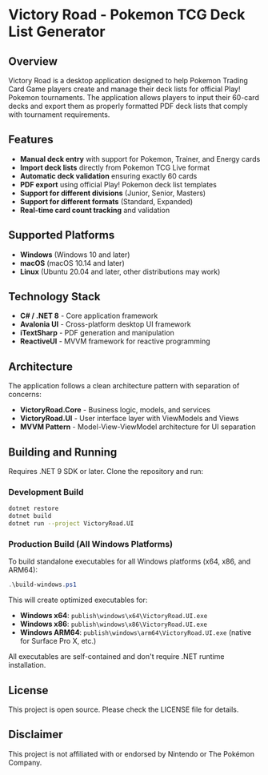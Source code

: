 # Victory Road - Pokemon TCG Deck List Generator

## Overview

Victory Road is a desktop application designed to help Pokemon Trading Card Game players create and manage their deck lists for official Play! Pokemon tournaments. The application allows players to input their 60-card decks and export them as properly formatted PDF deck lists that comply with tournament requirements.

## Features

- **Manual deck entry** with support for Pokemon, Trainer, and Energy cards
- **Import deck lists** directly from Pokemon TCG Live format
- **Automatic deck validation** ensuring exactly 60 cards
- **PDF export** using official Play! Pokemon deck list templates
- **Support for different divisions** (Junior, Senior, Masters)
- **Support for different formats** (Standard, Expanded)
- **Real-time card count tracking** and validation

## Supported Platforms

- **Windows** (Windows 10 and later)
- **macOS** (macOS 10.14 and later)
- **Linux** (Ubuntu 20.04 and later, other distributions may work)

## Technology Stack

- **C# / .NET 8** - Core application framework
- **Avalonia UI** - Cross-platform desktop UI framework
- **iTextSharp** - PDF generation and manipulation
- **ReactiveUI** - MVVM framework for reactive programming

## Architecture

The application follows a clean architecture pattern with separation of concerns:

- **VictoryRoad.Core** - Business logic, models, and services
- **VictoryRoad.UI** - User interface layer with ViewModels and Views
- **MVVM Pattern** - Model-View-ViewModel architecture for UI separation

## Building and Running

Requires .NET 9 SDK or later. Clone the repository and run:

### Development Build
```bash
dotnet restore
dotnet build
dotnet run --project VictoryRoad.UI
```

### Production Build (All Windows Platforms)
To build standalone executables for all Windows platforms (x64, x86, and ARM64):

```powershell
.\build-windows.ps1
```

This will create optimized executables for:
- **Windows x64**: `publish\windows\x64\VictoryRoad.UI.exe`
- **Windows x86**: `publish\windows\x86\VictoryRoad.UI.exe`
- **Windows ARM64**: `publish\windows\arm64\VictoryRoad.UI.exe` (native for Surface Pro X, etc.)

All executables are self-contained and don't require .NET runtime installation.

## License

This project is open source. Please check the LICENSE file for details.

## Disclaimer

This project is not affiliated with or endorsed by Nintendo or The Pokémon Company.